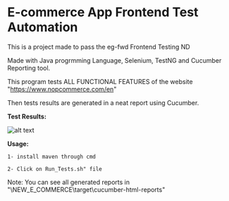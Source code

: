 # E-commerce App Frontend Test Automation
This is a project made to pass the eg-fwd Frontend Testing ND

Made with Java progrmming Language, Selenium, TestNG and Cucumber Reporting tool.

This program tests ALL FUNCTIONAL FEATURES of the website "https://www.nopcommerce.com/en"

Then tests results are generated in a neat report using Cucumber.
 
<b>Test Results:</b>


![alt text](https://ibb.co/G3MzDYX)


<b>Usage:</b>

    1- install maven through cmd
		
    2- Click on Run_Tests.sh" file
	
Note: You can see all generated reports in "\NEW_E_COMMERCE\target\cucumber-html-reports"
